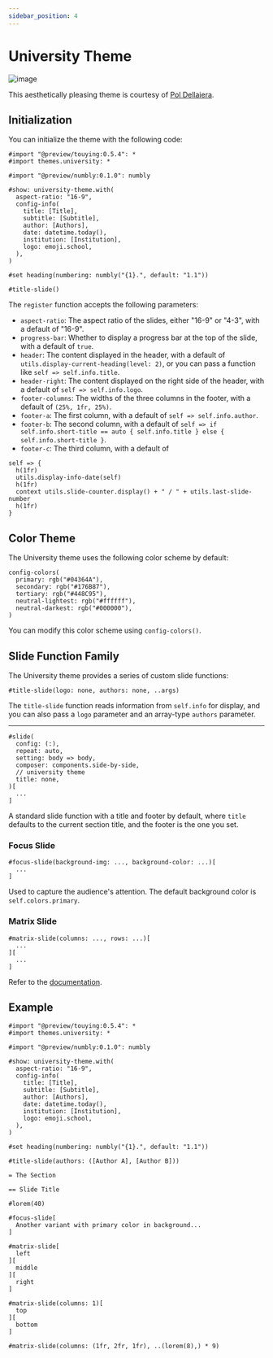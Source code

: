 ```yaml
---
sidebar_position: 4
---
```


# University Theme

![image](https://github.com/touying-typ/touying/assets/34951714/4095163c-0c16-4760-b370-8adc1cdd7e6c)

This aesthetically pleasing theme is courtesy of [Pol Dellaiera](https://github.com/drupol).

## Initialization

You can initialize the theme with the following code:

```typst
#import "@preview/touying:0.5.4": *
#import themes.university: *

#import "@preview/numbly:0.1.0": numbly

#show: university-theme.with(
  aspect-ratio: "16-9",
  config-info(
    title: [Title],
    subtitle: [Subtitle],
    author: [Authors],
    date: datetime.today(),
    institution: [Institution],
    logo: emoji.school,
  ),
)

#set heading(numbering: numbly("{1}.", default: "1.1"))

#title-slide()
```

The `register` function accepts the following parameters:

- `aspect-ratio`: The aspect ratio of the slides, either "16-9" or "4-3", with a default of "16-9".
- `progress-bar`: Whether to display a progress bar at the top of the slide, with a default of `true`.
- `header`: The content displayed in the header, with a default of `utils.display-current-heading(level: 2)`, or you can pass a function like `self => self.info.title`.
- `header-right`: The content displayed on the right side of the header, with a default of `self => self.info.logo`.
- `footer-columns`: The widths of the three columns in the footer, with a default of `(25%, 1fr, 25%)`.
- `footer-a`: The first column, with a default of `self => self.info.author`.
- `footer-b`: The second column, with a default of `self => if self.info.short-title == auto { self.info.title } else { self.info.short-title }`.
- `footer-c`: The third column, with a default of

```typst
self => {
  h(1fr)
  utils.display-info-date(self)
  h(1fr)
  context utils.slide-counter.display() + " / " + utils.last-slide-number
  h(1fr)
}
```

## Color Theme

The University theme uses the following color scheme by default:

```typc
config-colors(
  primary: rgb("#04364A"),
  secondary: rgb("#176B87"),
  tertiary: rgb("#448C95"),
  neutral-lightest: rgb("#ffffff"),
  neutral-darkest: rgb("#000000"),
)
```

You can modify this color scheme using `config-colors()`.

## Slide Function Family

The University theme provides a series of custom slide functions:

```typst
#title-slide(logo: none, authors: none, ..args)
```

The `title-slide` function reads information from `self.info` for display, and you can also pass a `logo` parameter and an array-type `authors` parameter.

---

```typst
#slide(
  config: (:),
  repeat: auto,
  setting: body => body,
  composer: components.side-by-side,
  // university theme
  title: none,
)[
  ...
]
```

A standard slide function with a title and footer by default, where `title` defaults to the current section title, and the footer is the one you set.

### Focus Slide

```typst
#focus-slide(background-img: ..., background-color: ...)[
  ...
]
```

Used to capture the audience's attention. The default background color is `self.colors.primary`.

### Matrix Slide

```typst
#matrix-slide(columns: ..., rows: ...)[
  ...
][
  ...
]
```

Refer to the [documentation](https://polylux.dev/book/themes/gallery/university.html).

## Example

```typst
#import "@preview/touying:0.5.4": *
#import themes.university: *

#import "@preview/numbly:0.1.0": numbly

#show: university-theme.with(
  aspect-ratio: "16-9",
  config-info(
    title: [Title],
    subtitle: [Subtitle],
    author: [Authors],
    date: datetime.today(),
    institution: [Institution],
    logo: emoji.school,
  ),
)

#set heading(numbering: numbly("{1}.", default: "1.1"))

#title-slide(authors: ([Author A], [Author B]))

= The Section

== Slide Title

#lorem(40)

#focus-slide[
  Another variant with primary color in background...
]

#matrix-slide[
  left
][
  middle
][
  right
]

#matrix-slide(columns: 1)[
  top
][
  bottom
]

#matrix-slide(columns: (1fr, 2fr, 1fr), ..(lorem(8),) * 9)
```

